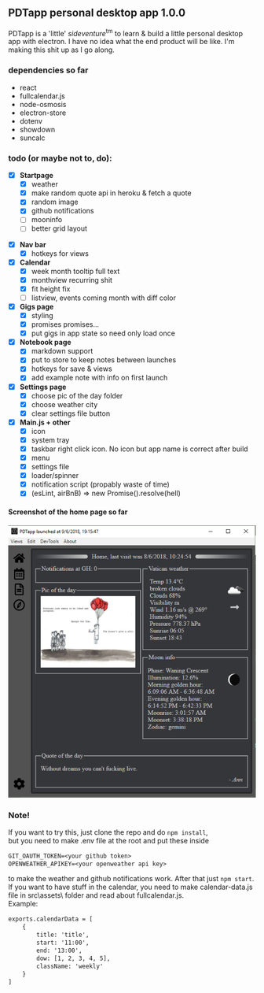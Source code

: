 ## PDTapp personal desktop app 1.0.0

PDTapp is a 'little' *sideventure*<sup>tm</sup> to learn & build a little personal desktop app with electron.
I have no idea what the end product will be like. I'm making this shit up as I go along.  

### dependencies so far
* react
* fullcalendar.js
* node-osmosis
* electron-store
* dotenv
* showdown
* suncalc

### todo (or maybe not to, do):

* [x] **Startpage**
  - [x] weather
  - [x] make random quote api in heroku & fetch a quote
  - [x] random image
  - [x] github notifications
  - [ ] mooninfo
  - [ ] better grid layout
- [x] **Nav bar**
  - [x] hotkeys for views
- [x] **Calendar** 
  - [x] week month tooltip full text
  - [x] monthview recurring shit
  - [x] fit height fix
  - [ ] listview, events coming month with diff color
- [x] **Gigs page**
  - [x] styling
  - [x] promises promises...
  - [x] put gigs in app state so need only load once  
- [x] **Notebook page**
  - [x] markdown support
  - [x] put to store to keep notes between launches 
  - [x] hotkeys for save & views
  - [x] add example note with info on first launch
- [x] **Settings page**
  - [x] choose pic of the day folder
  - [x] choose weather city
  - [x] clear settings file button
- [x] **Main.js + other**
  - [x] icon
  - [x] system tray
  - [x] taskbar right click icon. No icon but app name is correct after build
  - [x] menu
  - [x] settings file
  - [x] loader/spinner
  - [x] notification script  (propably waste of time)
  - [x] (esLint, airBnB) => new Promise().resolve(hell)  

#### Screenshot of the home page so far  
![2018-06-10_2009.png](src/assets/img/2018-06-10_2009.png)

### Note!
If you want to try this, just clone the repo and do `npm install`,  
but you need to make .env file at the root and put these inside
```
GIT_OAUTH_TOKEN=<your github token>
OPENWEATHER_APIKEY=<your openweather api key>
```
to make the weather and github notifications work.
After that just `npm start`.
If you want to have stuff in the calendar, you need to make calendar-data.js file in src\assets\ folder and read about fullcalendar.js.  
Example:
```
exports.calendarData = [
	{
		title: 'title',
	 	start: '11:00',
	 	end: '13:00',
	 	dow: [1, 2, 3, 4, 5],
		className: 'weekly'
	}
]
```